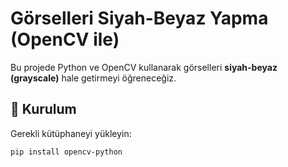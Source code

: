 # Görselleri Siyah-Beyaz Yapma (OpenCV ile)

Bu projede Python ve OpenCV kullanarak görselleri **siyah-beyaz (grayscale)** hale getirmeyi öğreneceğiz.  

## 🚀 Kurulum

Gerekli kütüphaneyi yükleyin:

```bash
pip install opencv-python

